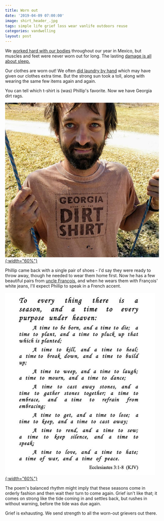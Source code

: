 ```yaml
---
title: Worn out
date: '2019-04-09 07:00:00'
image: shirt_header_.jpg
tags: simple life grief loss wear vanlife outdoors reuse
categories: vandwelling
layout: post
---
```


We [worked hard with our bodies](https://reverdecer.annalisagross.com/2018/12/28/gallery-of-injuries/) throughout our year in Mexico, but muscles and feet were never worn out for long. The lasting [damage is all about sleep.](https://reverdecer.annalisagross.com/2018/10/26/premature-aging/)

Our clothes are worn out! We often [did laundry by hand](https://reverdecer.annalisagross.com/2018/08/11/how-to-do-laundry-by-hand/) which may have given our clothes extra time. But the strong sun took a toll, along with wearing the same few items again and again.

You can tell which t-shirt is (was) Phillip's favorite. Now we have Georgia dirt rags.

[![](/images/phil_shirt_.jpg){:width="60%"}](/images/phil_shirt.jpg)

Phillip came back with a single pair of shoes - I'd say they were ready to throw away, though he needed to wear them home first. Now he has a few beautiful pairs from [uncle François](https://www.triadcremationsociety.com/notices/Francois-Costes), and when he wears them with François' white jeans, I'll expect Phillip to speak in a French accent.


[![](/images/ecc_.jpg){:width="60%"}](/images/ecc.jpg)

																												 
The poem's balanced rhythm might imply that these seasons come in orderly fashion and then wait their turn to come again. Grief isn't like that; it comes on strong like the tide coming in and settles back, but rushes in without warning, before the tide was due again.

Grief is exhausting. We send strength to all the worn-out grievers out there.